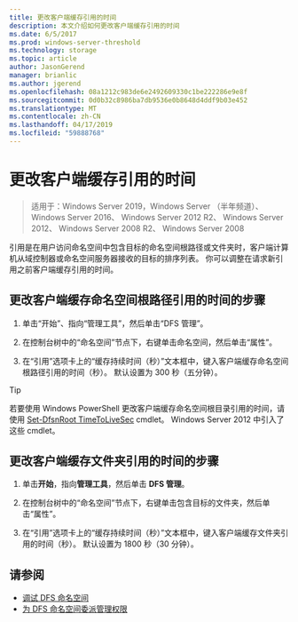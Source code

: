 ```yaml
---
title: 更改客户端缓存引用的时间
description: 本文介绍如何更改客户端缓存引用的时间
ms.date: 6/5/2017
ms.prod: windows-server-threshold
ms.technology: storage
ms.topic: article
author: JasonGerend
manager: brianlic
ms.author: jgerend
ms.openlocfilehash: 08a1212c983de6e2492609330c1be222286e9e8f
ms.sourcegitcommit: 0d0b32c8986ba7db9536e0b8648d4ddf9b03e452
ms.translationtype: MT
ms.contentlocale: zh-CN
ms.lasthandoff: 04/17/2019
ms.locfileid: "59888768"
---
```

# <a name="change-the-amount-of-time-that-clients-cache-referrals"></a>更改客户端缓存引用的时间

> 适用于：Windows Server 2019，Windows Server （半年频道）、 Windows Server 2016、 Windows Server 2012 R2、 Windows Server 2012、 Windows Server 2008 R2、 Windows Server 2008

引用是在用户访问命名空间中包含目标的命名空间根路径或文件夹时，客户端计算机从域控制器或命名空间服务器接收的目标的排序列表。 你可以调整在请求新引用之前客户端缓存引用的时间。

## <a name="to-change-the-amount-of-time-that-clients-cache-namespace-root-referrals"></a>更改客户端缓存命名空间根路径引用的时间的步骤

1.  单击“开始”、指向“管理工具”，然后单击“DFS 管理”。

2.  在控制台树中的“命名空间”节点下，右键单击命名空间，然后单击“属性”。

3.  在“引用”选项卡上的“缓存持续时间（秒）”文本框中，键入客户端缓存命名空间根路径引用的时间（秒）。 默认设置为 300 秒（五分钟）。

> [!TIP]
> 若要使用 Windows PowerShell 更改客户端缓存命名空间根目录引用的时间，请使用 [Set-DfsnRoot TimeToLiveSec](https://technet.microsoft.com/library/jj884281.aspx) cmdlet。 Windows Server 2012 中引入了这些 cmdlet。

## <a name="to-change-the-amount-of-time-that-clients-cache-folder-referrals"></a>更改客户端缓存文件夹引用的时间的步骤

1.  单击**开始**，指向**管理工具**，然后单击 **DFS 管理**。

2.  在控制台树中的“命名空间”节点下，右键单击包含目标的文件夹，然后单击“属性”。

3.  在“引用”选项卡上的“缓存持续时间（秒）”文本框中，键入客户端缓存文件夹引用的时间（秒）。 默认设置为 1800 秒（30 分钟）。

## <a name="see-also"></a>请参阅

-   [调试 DFS 命名空间](tuning-dfs-namespaces.md)
-   [为 DFS 命名空间委派管理权限](delegate-management-permissions-for-dfs-namespaces.md)


